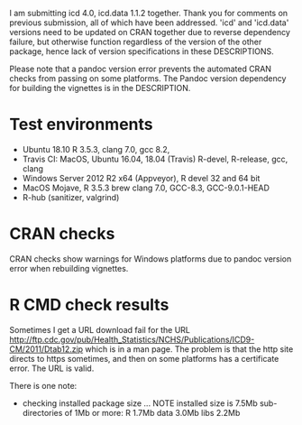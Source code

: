 I am submitting icd 4.0, icd.data 1.1.2 together. Thank you for comments on previous submission, all of which have been addressed. 'icd' and 'icd.data' versions need to be updated on CRAN together due to reverse dependency failure, but otherwise function regardless of the version of the other package, hence lack of version specifications in these DESCRIPTIONS.

Please note that a pandoc version error prevents the automated CRAN checks from passing on some platforms. The Pandoc version dependency for building the vignettes is in the DESCRIPTION.

# Test environments

  * Ubuntu 18.10 R 3.5.3, clang 7.0, gcc 8.2, 
  * Travis CI: MacOS, Ubuntu 16.04, 18.04 (Travis) R-devel, R-release, gcc, clang
  * Windows Server 2012 R2 x64 (Appveyor), R devel 32 and 64 bit
  * MacOS Mojave, R 3.5.3 brew clang 7.0, GCC-8.3, GCC-9.0.1-HEAD
  * R-hub (sanitizer, valgrind)

# CRAN checks
 
CRAN checks show warnings for Windows platforms due to pandoc version error when rebuilding vignettes.

# R CMD check results

Sometimes I get a URL download fail for the URL http://ftp.cdc.gov/pub/Health_Statistics/NCHS/Publications/ICD9-CM/2011/Dtab12.zip which is in a man page. The problem is that the http site directs to https sometimes, and then on some platforms has a certificate error. The URL is valid.

There is one note:

* checking installed package size ... NOTE
    installed size is  7.5Mb
    sub-directories of 1Mb or more:
      R      1.7Mb
      data   3.0Mb
      libs   2.2Mb
